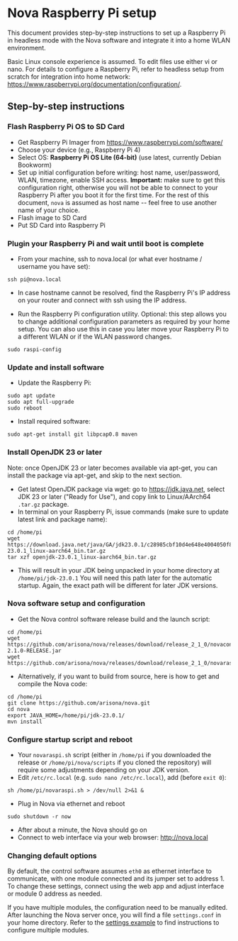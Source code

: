 # Nova Raspberry Pi setup

This document provides step-by-step instructions to set up a Raspberry Pi in headless mode with the Nova software and integrate it into a home WLAN environment.

Basic Linux console experience is assumed. To edit files use either vi or nano. For details to configure a Raspberry Pi, refer to
headless setup from scratch for integration into home network: <https://www.raspberrypi.org/documentation/configuration/>.

## Step-by-step instructions

### Flash Raspberry Pi OS to SD Card

- Get Raspberry Pi Imager from <https://www.raspberrypi.com/software/>
- Choose your device (e.g., Raspberry Pi 4)
- Select OS: **Raspberry Pi OS Lite (64-bit)** (use latest, currently Debian Bookworm)
- Set up initial configuration before writing: host name, user/password, WLAN, timezone, enable SSH access. **Important:** make sure to get this configuration right, otherwise you will not be able to connect to your Raspberry Pi after you boot it for the first time. For the rest of this document, `nova` is assumed as host name -- feel free to use another name of your choice.
- Flash image to SD Card
- Put SD Card into Raspberry Pi

### Plugin your Raspberry Pi and wait until boot is complete

- From your machine, ssh to nova.local (or what ever hostname / username you have set):

```
ssh pi@nova.local
```

- In case hostname cannot be resolved, find the Raspberry Pi's IP address on your router and connect with ssh using the IP address.

- Run the Raspberry Pi configuration utility. Optional: this step allows you to change additional configuration parameters as required by your home setup. You can also use this in case you later move your Raspberry Pi to a different WLAN or if the WLAN password changes.

```
sudo raspi-config
```

### Update and install software

- Update the Raspberry Pi:

```
sudo apt update
sudo apt full-upgrade
sudo reboot
```

- Install required software:

```
sudo apt-get install git libpcap0.8 maven
```

### Install OpenJDK 23 or later

Note: once OpenJDK 23 or later becomes available via apt-get, you can install the package via apt-get, and skip to the next section.

- Get latest OpenJDK package via wget: go to https://jdk.java.net, select JDK 23 or later ("Ready for Use"), and copy link to Linux/AArch64 `.tar.gz` package.
- In terminal on your Raspberry Pi, issue commands (make sure to update latest link and package name):

```
cd /home/pi
wget https://download.java.net/java/GA/jdk23.0.1/c28985cbf10d4e648e4004050f8781aa/11/GPL/openjdk-23.0.1_linux-aarch64_bin.tar.gz
tar xzf openjdk-23.0.1_linux-aarch64_bin.tar.gz
```

- This will result in your JDK being unpacked in your home directory at `/home/pi/jdk-23.0.1` You will need this path later for the automatic startup. Again, the exact path will be different for later JDK versions.

### Nova software setup and configuration

- Get the Nova control software release build and the launch script:

```
cd /home/pi
wget https://github.com/arisona/nova/releases/download/release_2_1_0/novacontrol-2.1.0-RELEASE.jar
wget https://github.com/arisona/nova/releases/download/release_2_1_0/novaraspi.sh
```

- Alternatively, if you want to build from source, here is how to get and compile the Nova code:

```
cd /home/pi
git clone https://github.com/arisona/nova.git
cd nova
export JAVA_HOME=/home/pi/jdk-23.0.1/
mvn install
```

### Configure startup script and reboot

- Your `novaraspi.sh` script (either in `/home/pi` if you downloaded the release or `/home/pi/nova/scripts` if you cloned the repository) will require some adjustments depending on your JDK version.
- Edit `/etc/rc.local` (e.g. `sudo nano /etc/rc.local`), add (before `exit 0`):

```
sh /home/pi/novaraspi.sh > /dev/null 2>&1 &
```

- Plug in Nova via ethernet and reboot

```
sudo shutdown -r now
```

- After about a minute, the Nova should go on
- Connect to web interface via your web browser: http://nova.local

### Changing default options

By default, the control software assumes `eth0` as ethernet interface to communicate, with one module connected and its jumper set to address 1. To change these settings, connect using the web app and adjust interface or module 0 address as needed.

If you have multiple modules, the configuration need to be manually edited. After launching the Nova server once, you will find a file `settings.conf` in your home directory. Refer to the [settings example](doc/settings_example.txt) to find instructions to configure multiple modules.
